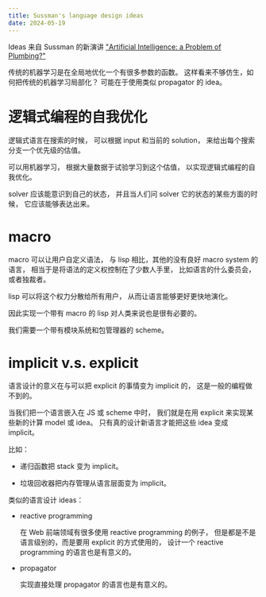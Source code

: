 ```yaml
---
title: Sussman's language design ideas
date: 2024-05-19
---
```


Ideas 来自 Sussman 的新演讲 ["Artificial Intelligence: a Problem of Plumbing?"](https://www.youtube.com/watch?v=CGxbRJPCoAQ)

传统的机器学习是在全局地优化一个有很多参数的函数。
这样看来不够仿生，如何把传统的机器学习局部化？
可能在于使用类似 propagator 的 idea。

# 逻辑式编程的自我优化

逻辑式语言在搜索的时候，
可以根据 input 和当前的 solution，
来给出每个搜索分支一个优先级的估值。

可以用机器学习，
根据大量数据于试验学习到这个估值，
以实现逻辑式编程的自我优化。

solver 应该能意识到自己的状态，
并且当人们问 solver 它的状态的某些方面的时候，
它应该能够表达出来。

# macro

macro 可以让用户自定义语法，
与 lisp 相比，其他的没有良好 macro system 的语言，
相当于是将语法的定义权控制在了少数人手里，
比如语言的什么委员会，或者独裁者。

lisp 可以将这个权力分散给所有用户，
从而让语言能够更好更快地演化。

因此实现一个带有 macro 的 lisp 对人类来说也是很有必要的。

我们需要一个带有模块系统和包管理器的 scheme。

# implicit v.s. explicit

语言设计的意义在与可以把 explicit 的事情变为 implicit 的，
这是一般的编程做不到的。

当我们把一个语言嵌入在 JS 或 scheme 中时，
我们就是在用 explicit 来实现某些新的计算 model 或 idea。
只有真的设计新语言才能把这些 idea 变成 implicit。

比如：

- 递归函数把 stack 变为 implicit。

- 垃圾回收器把内存管理从语言层面变为 implicit。

类似的语言设计 ideas：

- reactive programming

  在 Web 前端领域有很多使用 reactive programming 的例子，
  但是都是不是语言级别的，而是要用 explicit 的方式使用的，
  设计一个 reactive programming 的语言也是有意义的。

- propagator

  实现直接处理 propagator 的语言也是有意义的。
